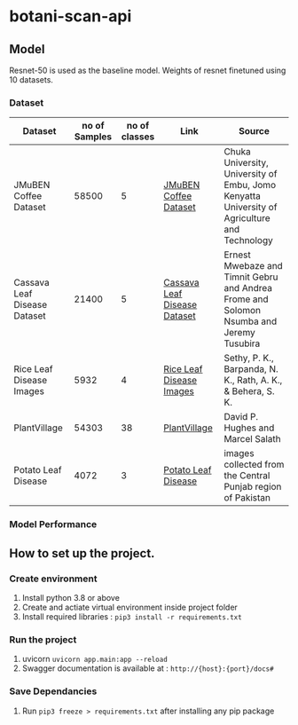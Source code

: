 # botani-scan-api

## Model

Resnet-50 is used as the baseline model. Weights of resnet finetuned using 10 datasets.

### Dataset

| Dataset                      | no of Samples | no of classes | Link                                                                                  | Source                                                                                       |
| ---------------------------- | ------------- | ------------- | ------------------------------------------------------------------------------------- | -------------------------------------------------------------------------------------------- |
| JMuBEN Coffee Dataset        | 58500         | 5             | [JMuBEN Coffee Dataset](https://data.mendeley.com/datasets/tgv3zb82nd/1)              | Chuka University, University of Embu, Jomo Kenyatta University of Agriculture and Technology |
| Cassava Leaf Disease Dataset | 21400         | 5             | [Cassava Leaf Disease Dataset](https://tensorflow.google.cn/datasets/catalog/cassava) | Ernest Mwebaze and Timnit Gebru and Andrea Frome and Solomon Nsumba and Jeremy Tusubira      |
| Rice Leaf Disease Images     | 5932          | 4             | [Rice Leaf Disease Images](https://data.mendeley.com/datasets/fwcj7stb8r/1)           | Sethy, P. K., Barpanda, N. K., Rath, A. K., & Behera, S. K.                                  |
| PlantVillage                 | 54303         | 38            | [PlantVillage](https://www.tensorflow.org/datasets/catalog/plant_village)             | David P. Hughes and Marcel Salath                                                            |
| Potato Leaf Disease          | 4072          | 3             | [Potato Leaf Disease](https://www.mdpi.com/2079-9292/10/17/2064)                      | images collected from the Central Punjab region of Pakistan                                  |

### Model Performance

## How to set up the project.

### Create environment

1. Install python 3.8 or above
2. Create and actiate virtual environment inside project folder
3. Install required libraries : `pip3 install -r requirements.txt`

### Run the project

1. uvicorn `uvicorn app.main:app --reload`
2. Swagger documentation is available at : `http://{host}:{port}/docs#`

### Save Dependancies

1. Run `pip3 freeze > requirements.txt` after installing any pip package
